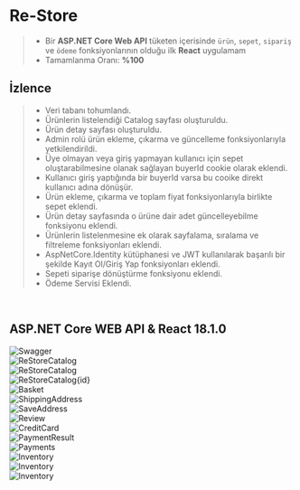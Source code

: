 # Re-Store
> *  Bir **ASP.NET Core Web API** tüketen içerisinde `ürün`, `sepet`, `sipariş` ve `ödeme` fonksiyonlarının olduğu ilk **React** uygulamam
> *  Tamamlanma Oranı: **%100**

## İzlence
> * Veri tabanı tohumlandı.
> * Ürünlerin listelendiği Catalog sayfası oluşturuldu.
> * Ürün detay sayfası oluşturuldu.
> * Admin rolü ürün ekleme, çıkarma ve güncelleme fonksiyonlarıyla yetkilendirildi.
> * Üye olmayan veya giriş yapmayan kullanıcı için sepet oluştarabilmesine olanak sağlayan buyerId cookie olarak eklendi.
> * Kullanıcı giriş yaptığında bir buyerId varsa bu cooike direkt kullanıcı adına dönüşür.
> * Ürün ekleme, çıkarma ve toplam fiyat fonksiyonlarıyla birlikte sepet eklendi.
> * Ürün detay sayfasında o ürüne dair adet güncelleyebilme fonksiyonu eklendi.
> * Ürünlerin listelenmesine ek olarak sayfalama, sıralama ve filtreleme fonksiyonları eklendi.
> * AspNetCore.Identity kütüphanesi ve JWT kullanılarak başarılı bir şekilde Kayıt Ol/Giriş Yap fonksiyonları eklendi.
> * Sepeti siparişe dönüştürme fonksiyonu eklendi.
> * Ödeme Servisi Eklendi.
<br/>

## ASP.NET Core WEB API & React 18.1.0

<img src="https://github.com/enesozmus/Re-Store/blob/master/preview/asset1.png" alt="Swagger" title="Swagger">

<br/>

<img src="https://github.com/enesozmus/Re-Store/blob/master/preview/asset2.1.png" alt="ReStoreCatalog" title="ReStoreCatalog">

<br/>

<img src="https://github.com/enesozmus/Re-Store/blob/master/preview/asset2.2.png" alt="ReStoreCatalog" title="Filter">

<br/>

<img src="https://github.com/enesozmus/Re-Store/blob/master/preview/asset3.1.png" alt="ReStoreCatalog{id}" title="ReStoreCatalog{id}">

<br/>

<img src="https://github.com/enesozmus/Re-Store/blob/master/preview/asset4.png" alt="Basket" title="Basket">

<br/>

<img src="https://github.com/enesozmus/Re-Store/blob/master/preview/asset5.1.png" alt="ShippingAddress" title="ShippingAddress">

<br/>

<img src="https://github.com/enesozmus/Re-Store/blob/master/preview/asset5.2.png" alt="SaveAddress" title="SaveAddress">

<br/>

<img src="https://github.com/enesozmus/Re-Store/blob/master/preview/asset5.3.png" alt="Review" title="Review">

<br/>

<img src="https://github.com/enesozmus/Re-Store/blob/master/preview/asset5.4.png" alt="CreditCard" title="CreditCard">

<br/>

<img src="https://github.com/enesozmus/Re-Store/blob/master/preview/asset5.5.png" alt="PaymentResult" title="PaymentResult">

<br/>

<img src="https://github.com/enesozmus/Re-Store/blob/master/preview/asset6.png" alt="Payments" title="Payments">

<br/>

<img src="https://github.com/enesozmus/Re-Store/blob/master/preview/asset7.1.png" alt="Inventory" title="Inventory">

<br/>

<img src="https://github.com/enesozmus/Re-Store/blob/master/preview/asset7.2.png" alt="Inventory" title="Inventory">

<br/>

<img src="https://github.com/enesozmus/Re-Store/blob/master/preview/asset7.3.png" alt="Inventory" title="Inventory">
